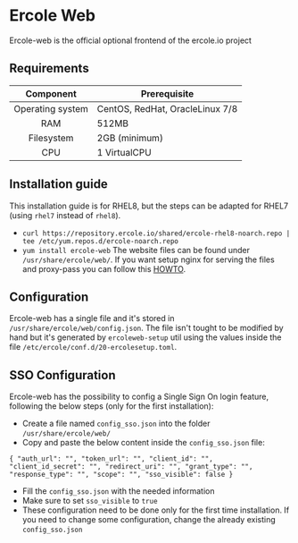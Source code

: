 # Ercole Web

Ercole-web is the official optional frontend of the ercole.io project

## Requirements

|    Component     | Prerequisite                    |
| :--------------: | ------------------------------- |
| Operating system | CentOS, RedHat, OracleLinux 7/8 |
|       RAM        | 512MB                           |
|    Filesystem    | 2GB (minimum)                   |
|       CPU        | 1 VirtualCPU                    |

## Installation guide

This installation guide is for RHEL8, but the steps can be adapted for RHEL7 (using `rhel7` instead of `rhel8`).

- `curl https://repository.ercole.io/shared/ercole-rhel8-noarch.repo | tee /etc/yum.repos.d/ercole-noarch.repo`
- `yum install ercole-web`
  The website files can be found under `/usr/share/ercole/web/`.
  If you want setup nginx for serving the files and proxy-pass you can follow this [HOWTO](#how-to-setup-ercole-ercole-web-with-nginx-and-proxypass).

## Configuration

Ercole-web has a single file and it's stored in `/usr/share/ercole/web/config.json`. The file isn't tought to be modified by hand but it's generated by `ercoleweb-setup` util using the values inside the file `/etc/ercole/conf.d/20-ercolesetup.toml`.

## SSO Configuration

Ercole-web has the possibility to config a Single Sign On login feature, following the below steps (only for the first installation):

- Create a file named `config_sso.json` into the folder `/usr/share/ercole/web/`
- Copy and paste the below content inside the `config_sso.json` file:

```
{ "auth_url": "", "token_url": "", "client_id": "", "client_id_secret": "", "redirect_uri": "", "grant_type": "", "response_type": "", "scope": "", "sso_visible": false }
```

- Fill the `config_sso.json` with the needed information
- Make sure to set `sso_visible` to `true`
- These configuration need to be done only for the first time installation. If you need to change some configuration, change the already existing `config_sso.json`
